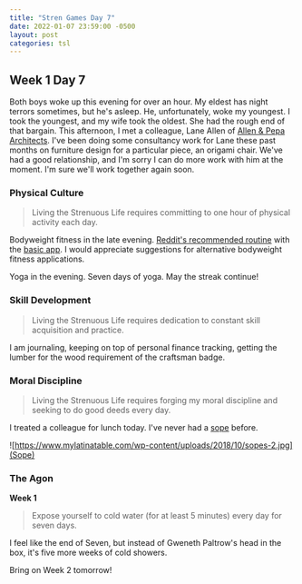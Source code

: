 ```yaml
---
title: "Stren Games Day 7"
date: 2022-01-07 23:59:00 -0500
layout: post
categories: tsl
---
```


## Week 1 Day 7

Both boys woke up this evening for over an hour. My eldest has night terrors sometimes, but he's asleep. He, unfortunately, woke my youngest. I took the youngest, and my wife took the oldest. She had the rough end of that bargain. This afternoon, I met a colleague, Lane Allen of [Allen & Pepa Architects](https://www.allenpepa.com/). I've been doing some consultancy work for Lane these past months on furniture design for a particular piece, an origami chair. We've had a good relationship, and I'm sorry I can do more work with him at the moment. I'm sure we'll work together again soon.

### Physical Culture
> Living the Strenuous Life requires committing to one hour of physical activity each day.

Bodyweight fitness in the late evening. [Reddit's recommended routine](https://www.reddit.com/r/bodyweightfitness/wiki/kb/recommended_routine/) with the [basic app](https://play.google.com/store/apps/details?id=com.bodyweight.fitness.free). I would appreciate suggestions for alternative bodyweight fitness applications.

Yoga in the evening. Seven days of yoga. May the streak continue!

### Skill Development
> Living the Strenuous Life requires dedication to constant skill acquisition and practice.

I am journaling, keeping on top of personal finance tracking, getting the lumber for the wood requirement of the craftsman badge.

### Moral Discipline
> Living the Strenuous Life requires forging my moral discipline and seeking to do good deeds every day.

I treated a colleague for lunch today. I've never had a [sope](https://en.wikipedia.org/wiki/Sope_(food)) before.

![https://www.mylatinatable.com/wp-content/uploads/2018/10/sopes-2.jpg](Sope)

### The Agon
**Week 1**
> Expose yourself to cold water (for at least 5 minutes) every day for seven days.

I feel like the end of Seven, but instead of Gweneth Paltrow's head in the box, it's five more weeks of cold showers.

Bring on Week 2 tomorrow!
